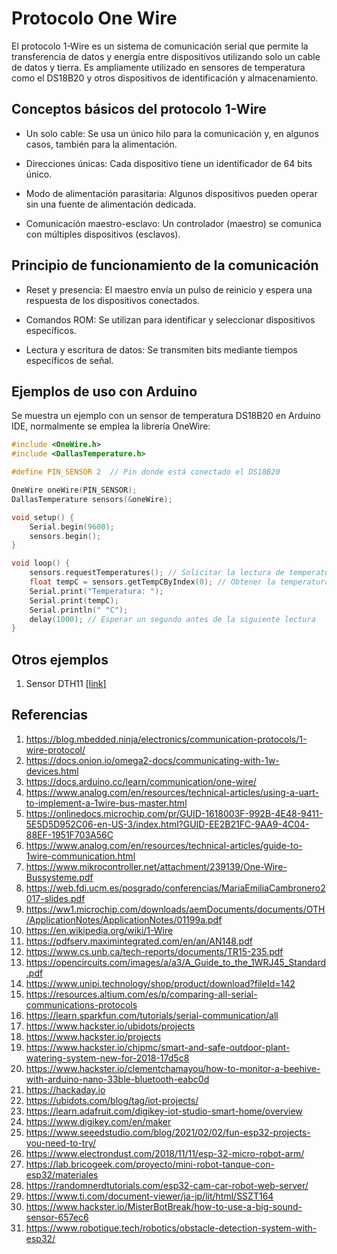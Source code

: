 # Protocolo One Wire

El protocolo 1-Wire es un sistema de comunicación serial que permite la transferencia de datos y energía entre dispositivos utilizando solo un cable de datos y tierra. Es ampliamente utilizado en sensores de temperatura como el DS18B20 y otros dispositivos de identificación y almacenamiento.

## Conceptos básicos del protocolo 1-Wire

* Un solo cable: Se usa un único hilo para la comunicación y, en algunos casos, también para la alimentación.

* Direcciones únicas: Cada dispositivo tiene un identificador de 64 bits único.

* Modo de alimentación parasitaria: Algunos dispositivos pueden operar sin una fuente de alimentación dedicada.

* Comunicación maestro-esclavo: Un controlador (maestro) se comunica con múltiples dispositivos (esclavos).

## Principio de funcionamiento de la comunicación
* Reset y presencia: El maestro envía un pulso de reinicio y espera una respuesta de los dispositivos conectados.

* Comandos ROM: Se utilizan para identificar y seleccionar dispositivos específicos.

* Lectura y escritura de datos: Se transmiten bits mediante tiempos específicos de señal.

## Ejemplos de uso con Arduino

Se muestra un ejemplo con un sensor de temperatura DS18B20 en Arduino IDE, normalmente se emplea la librería OneWire:

```ino
#include <OneWire.h>
#include <DallasTemperature.h>

#define PIN_SENSOR 2  // Pin donde está conectado el DS18B20

OneWire oneWire(PIN_SENSOR);
DallasTemperature sensors(&oneWire);

void setup() {
    Serial.begin(9600);
    sensors.begin();
}

void loop() {
    sensors.requestTemperatures(); // Solicitar la lectura de temperatura
    float tempC = sensors.getTempCByIndex(0); // Obtener la temperatura en grados Celsius
    Serial.print("Temperatura: ");
    Serial.print(tempC);
    Serial.println(" °C");
    delay(1000); // Esperar un segundo antes de la siguiente lectura
}
```

## Otros ejemplos

1. Sensor DTH11 [[link]](dht11/esp32/README.md)


## Referencias

1. https://blog.mbedded.ninja/electronics/communication-protocols/1-wire-protocol/
2. https://docs.onion.io/omega2-docs/communicating-with-1w-devices.html
3. https://docs.arduino.cc/learn/communication/one-wire/
4. https://www.analog.com/en/resources/technical-articles/using-a-uart-to-implement-a-1wire-bus-master.html
5. https://onlinedocs.microchip.com/pr/GUID-1618003F-992B-4E48-9411-5E5D5D952C06-en-US-3/index.html?GUID-EE2B21FC-9AA9-4C04-88EF-1951F703A56C
6. https://www.analog.com/en/resources/technical-articles/guide-to-1wire-communication.html
7. https://www.mikrocontroller.net/attachment/239139/One-Wire-Bussysteme.pdf
8. https://web.fdi.ucm.es/posgrado/conferencias/MariaEmiliaCambronero2017-slides.pdf
9. https://ww1.microchip.com/downloads/aemDocuments/documents/OTH/ApplicationNotes/ApplicationNotes/01199a.pdf
10. https://en.wikipedia.org/wiki/1-Wire
11. https://pdfserv.maximintegrated.com/en/an/AN148.pdf
12. https://www.cs.unb.ca/tech-reports/documents/TR15-235.pdf
13. https://opencircuits.com/images/a/a3/A_Guide_to_the_1WRJ45_Standard.pdf
14. https://www.unipi.technology/shop/product/download?fileId=142
15. https://resources.altium.com/es/p/comparing-all-serial-communications-protocols
16. https://learn.sparkfun.com/tutorials/serial-communication/all
17. https://www.hackster.io/ubidots/projects
18. https://www.hackster.io/projects
19. https://www.hackster.io/chipmc/smart-and-safe-outdoor-plant-watering-system-new-for-2018-17d5c8
20. https://www.hackster.io/clementchamayou/how-to-monitor-a-beehive-with-arduino-nano-33ble-bluetooth-eabc0d
21. https://hackaday.io
22. https://ubidots.com/blog/tag/iot-projects/
23. https://learn.adafruit.com/digikey-iot-studio-smart-home/overview
24. https://www.digikey.com/en/maker
25. https://www.seeedstudio.com/blog/2021/02/02/fun-esp32-projects-you-need-to-try/
26. https://www.electrondust.com/2018/11/11/esp-32-micro-robot-arm/
27. https://lab.bricogeek.com/proyecto/mini-robot-tanque-con-esp32/materiales
28. https://randomnerdtutorials.com/esp32-cam-car-robot-web-server/
29. https://www.ti.com/document-viewer/ja-jp/lit/html/SSZT164
30. https://www.hackster.io/MisterBotBreak/how-to-use-a-big-sound-sensor-657ec6
31. https://www.robotique.tech/robotics/obstacle-detection-system-with-esp32/
